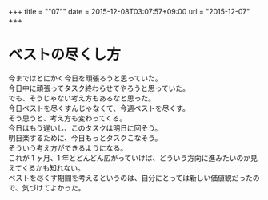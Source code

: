 +++
title = ""07""
date = 2015-12-08T03:07:57+09:00
url = "2015-12-07"
+++

ベストの尽くし方
===
今まではとにかく今日を頑張ろうと思っていた。  
今日中に頑張ってタスク終わらせてやろうと思っていた。  
でも、そうじゃない考え方もあるなと思った。  
今日ベストを尽くすんじゃなくて、今週ベストを尽くす。  
そう思うと、考え方も変わってくる。  
今日はもう遅いし、このタスクは明日に回そう。  
明日楽するために、今日もっとタスクこなそう。  
そういう考え方ができるようになる。  
これが 1 ヶ月、1 年とどんどん広がっていけば、どういう方向に進みたいのか見えてくるかも知れない。  
ベストを尽くす期間を考えるというのは、自分にとっては新しい価値観だったので、気づけてよかった。
